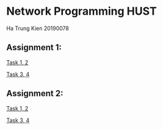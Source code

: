 # Network Programming HUST
Ha Trung Kien 20190078

## Assignment 1: 

[Task 1, 2](app/src/main/java/edu/hust/it4060/GreetAndLogMain.java)

[Task 3, 4](app/src/main/java/edu/hust/it4060/StudentIn4Main.java)

## Assignment 2: 

[Task 1, 2](app/src/main/java/edu/hust/it4060/bootstrap/udp/UDP1Main.java)

[Task 3, 4](app/src/main/java/edu/hust/it4060/bootstrap/udp/UDP2Main.java)
